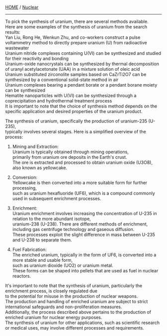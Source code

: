 [HOME](/README.md) / [Nuclear](/assets/docs/nuclear/readme.md)   

-----------------------

To pick the synthesis of uranium, there are several methods available.    
Here are some examples of the synthesis of uranium from the search    
results:    
Yan Liu, Rong He, Wenkun Zhu, and co-workers construct a pulse voltammetry method to directly prepare uranium (U) from radioactive wastewater     
Uranium nitride complexes containing U(VI) can be synthesized and studied for their reactivity and bonding    
Uranium-oxide nanocrystals can be synthesized by thermal decomposition of uranyl acetylacetonate (UAA) in a mixture solution of oleic acid    
Uranium substituted zirconolite samples based on CaZrTi2O7 can be synthesized by a conventional solid-state method in air   
Uranium complexes bearing a pendant borate or a pendant borane moiety can be synthesized      
Hematite nanoparticles with U(VI) can be synthesized through a coprecipitation and hydrothermal treatment process   
It is important to note that the choice of synthesis method depends on the specific application and desired properties of the uranium product.   
  
The synthesis of uranium, specifically the production of uranium-235 (U-235),   
typically involves several stages. Here is a simplified overview of the process:    
   
   1.  Mining and Extraction:   
          Uranium is typically obtained through mining operations,  
           primarily from uranium ore deposits in the Earth's crust.   
            The ore is extracted and processed to obtain uranium oxide (U3O8), also known as yellowcake.    
   
   2.  Conversion:   
        Yellowcake is then converted into a more suitable form for further processing,    
         such as uranium hexafluoride (UF6), which is a compound commonly used in subsequent enrichment processes.    
   
   3.  Enrichment:    
        Uranium enrichment involves increasing the concentration of U-235 in relation to the more abundant isotope,   
         uranium-238 (U-238). There are different methods of enrichment, including gas centrifuge technology and gaseous diffusion.   
          These processes exploit the slight difference in mass between U-235 and U-238 to separate them.   
   
   4.  Fuel Fabrication:   
        The enriched uranium, typically in the form of UF6, is converted into a more stable and usable form,    
         such as uranium dioxide (UO2) or uranium metal.   
          These forms can be shaped into pellets that are used as fuel in nuclear reactors.   

It's important to note that the synthesis of uranium, particularly the enrichment process, is closely regulated due   
to the potential for misuse in the production of nuclear weapons.  
The production and handling of enriched uranium are subject to strict international safeguards and non-proliferation measures.   
Additionally, the process described above pertains to the production of enriched uranium for nuclear energy purposes.   
The synthesis of uranium for other applications, such as scientific research or medical uses, may involve different processes and requirements.   
